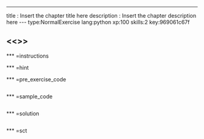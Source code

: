 ---
title       : Insert the chapter title here
description : Insert the chapter description here
--- type:NormalExercise lang:python xp:100 skills:2 key:969061c67f
## <<<New Exercise>>> 


*** =instructions

*** =hint

*** =pre_exercise_code
```{python}

```

*** =sample_code
```{python}

```

*** =solution
```{python}

```

*** =sct
```{python}

```
